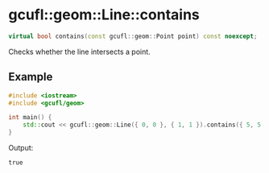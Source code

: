 # gcufl::geom::Line::contains
```cpp
virtual bool contains(const gcufl::geom::Point point) const noexcept;
```
Checks whether the line intersects a point.
## Example
```cpp
#include <iostream>
#include <gcufl/geom>

int main() {
	std::cout << gcufl::geom::Line({ 0, 0 }, { 1, 1 }).contains({ 5, 5 }) << '\n';
}
```
Output:
```
true
```
